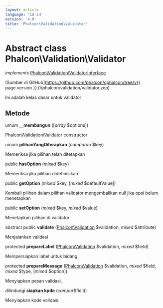 ```yaml
---
layout: article
language: 'id-id'
version: '4.0'
title: 'Phalcon\Validation\Validator'
---
```

# Abstract class **Phalcon\Validation\Validator**

*implements* [Phalcon\Validation\ValidatorInterface](Phalcon_Validation_ValidatorInterface)

[Sumber di GitHub](https://github.com/phalcon/cphalcon/tree/v{{ page.version }}.0/phalcon/validation/validator.zep)

Ini adalah kelas dasar untuk validator

## Metode

umum **__membangun** ([*array* $options])

Phalcon\Validation\Validator constructor

umum **pilihanYangDiterapkan** (*campuran* $key)

Memeriksa jika pilihan telah ditetapkan

public **hasOption** (*mixed* $key)

Memeriksa jika pilihan didefinisikan

public **getOption** (*mixed* $key, [*mixed* $defaultValue])

Kembali pilihan dalam pilihan validator mengembalikan null jika opsi belum menetapkan

public **setOption** (*mixed* $key, *mixed* $value)

Menetapkan pilihan di validator

abstract public **validate** ([Phalcon\Validation](Phalcon_Validation) $validation, *mixed* $attribute)

Menjalankan validasi

protected **prepareLabel** ([Phalcon\Validation](Phalcon_Validation) $validation, *mixed* $field)

Mempersiapkan label untuk bidang.

protected **prepareMessage** ([Phalcon\Validation](Phalcon_Validation) $validation, *mixed* $field, *mixed* $type, [*mixed* $option])

Menyiapkan pesan validasi.

dilindungi **siapkan kpde** (*campur*$field)

Menyiapkan kode validasi.
